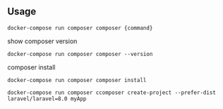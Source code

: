 
## Usage


```
docker-compose run composer composer {command}
```

show composer version
```
docker-compose run composer composer --version
```

composer install
```
docker-compose run composer composer install
```


```
docker-compose run composer ccomposer create-project --prefer-dist laravel/laravel=8.0 myApp
```

